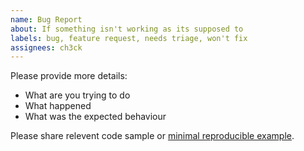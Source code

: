```yaml
---
name: Bug Report
about: If something isn't working as its supposed to
labels: bug, feature request, needs triage, won't fix
assignees: ch3ck
---
```


Please provide more details:

* What are you trying to do
* What happened
* What was the expected behaviour

Please share relevent code sample or [minimal reproducible example](https://stackoverflow.com/help/minimal-reproducible-example).
